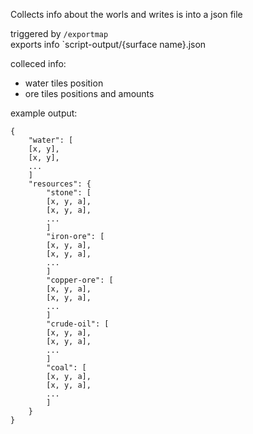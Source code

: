 Collects info about the worls and writes is into a json file  

triggered by `/exportmap`  
exports info `script-output/{surface name}.json  

colleced info:  
- water tiles position
- ore tiles positions and amounts

example output:  
```
{
	"water": [
	[x, y],
	[x, y],
	...
	]
	"resources": {
		"stone": [
		[x, y, a],
		[x, y, a],
		...
		]
		"iron-ore": [
		[x, y, a],
		[x, y, a],
		...
		]
		"copper-ore": [
		[x, y, a],
		[x, y, a],
		...
		]
		"crude-oil": [
		[x, y, a],
		[x, y, a],
		...
		]
		"coal": [
		[x, y, a],
		[x, y, a],
		...
		]
	}
}
```
